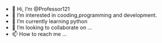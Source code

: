 - 👋 Hi, I’m @Professor121
- 👀 I’m interested in cooding,programming and development.
- 🌱 I’m currently learning python
- 💞️ I’m looking to collaborate on ...
- 📫 How to reach me ...

<!---
Professor121/Professor121 is a ✨ special ✨ repository because its `README.md` (this file) appears on your GitHub profile.
You can click the Preview link to take a look at your changes.
--->
